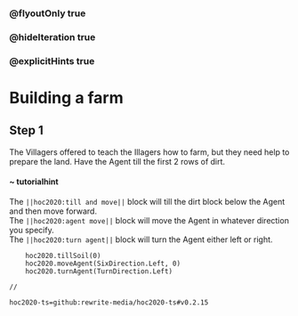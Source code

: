 ### @flyoutOnly true
### @hideIteration true
### @explicitHints true

# Building a farm

## Step 1
The Villagers offered to teach the Illagers how to farm, but they need help to prepare the land. Have the Agent till the first 2 rows of dirt.

#### ~ tutorialhint 
The ``||hoc2020:till and move||`` block will till the dirt block below the Agent and then move forward.  
The ``||hoc2020:agent move||`` block will move the Agent in whatever direction you specify.  
The ``||hoc2020:turn agent||`` block will turn the Agent either left or right.  

```ghost
    hoc2020.tillSoil(0)
    hoc2020.moveAgent(SixDirection.Left, 0)
    hoc2020.turnAgent(TurnDirection.Left)  
```
```template
//
```
```package
hoc2020-ts=github:rewrite-media/hoc2020-ts#v0.2.15
```